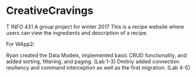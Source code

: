 # CreativeCravings
T INFO 431 A group project for winter 2017
This is a recipe website where users can view the ingredients and description of a recipe.

For WApp2:

Ryan created the Data Models, implemented basic CRUD functionality, and added sorting, filtering, and paging. (Lab 1-3)
Dmitriy added connection resiliency and command interception as well as the first migration. (Lab 4-5)

